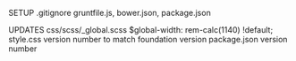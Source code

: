 SETUP
.gitignore
	gruntfile.js, bower.json, package.json

UPDATES
css/scss/_global.scss
	$global-width: rem-calc(1140) !default;
style.css
	version number to match foundation version
package.json
	version number
